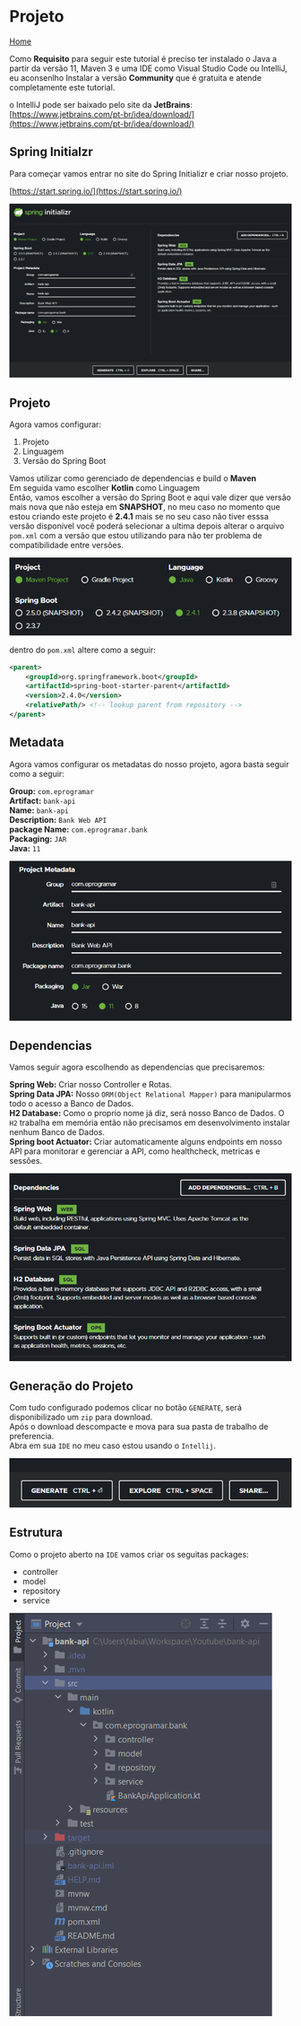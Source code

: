 # Projeto

[Home](../README.md)

Como **Requisito** para seguir este tutorial é preciso ter instalado o Java a partir da versão 11, Maven 3 e uma IDE como Visual Studio Code ou IntelliJ, eu aconsenlho Instalar a versão **Community** que é gratuita e atende completamente este tutorial.

o IntelliJ pode ser baixado pelo site da **JetBrains**:   
[https://www.jetbrains.com/pt-br/idea/download/](https://www.jetbrains.com/pt-br/idea/download/)

## Spring Initialzr
Para começar vamos entrar no site do Spring Initializr e criar nosso projeto.

[https://start.spring.io/](https://start.spring.io/)

![Spring Initializr](./spring-initializr.png)


## Projeto

Agora vamos configurar:
1. Projeto 
2. Linguagem
3. Versão do Spring Boot

Vamos utilizar como gerenciado de dependencias e build o **Maven**   
Em seguida vamo escolher **Kotlin** como Linguagem   
Então, vamos escolher a versão do Spring Boot e aqui vale dizer que versão mais nova que não esteja em **SNAPSHOT**, no meu caso no momento que estou criando este projeto é **2.4.1** mais se no seu caso não tiver esssa versão disponivel você poderá selecionar a ultima depois alterar o arquivo `pom.xml` com a versão que estou utilizando para não ter problema de compatibilidade entre versões.

![Project](./project.png)

dentro do `pom.xml` altere como a seguir:

```xml
<parent>
    <groupId>org.springframework.boot</groupId>
    <artifactId>spring-boot-starter-parent</artifactId>
    <version>2.4.0</version>
    <relativePath/> <!-- lookup parent from repository -->
</parent>
```

## Metadata

Agora vamos configurar os metadatas do nosso projeto, agora basta seguir como a seguir:

**Group:** `com.eprogramar`   
**Artifact:** `bank-api`   
**Name:**  `bank-api`   
**Description:** `Bank Web API`   
**package Name:** `com.eprogramar.bank`   
**Packaging:** `JAR`    
**Java:** `11`

![Metadata](./metadata.png)

## Dependencias

Vamos seguir agora escolhendo as dependencias que precisaremos:   

**Spring Web:** Criar nosso Controller e Rotas.   
**Spring Data JPA:** Nosso `ORM(Object Relational Mapper)` para manipularmos todo o acesso a Banco de Dados.   
**H2 Database:** Como o proprio nome já diz, será nosso Banco de Dados. O `H2` trabalha em memória então não precisamos em desenvolvimento instalar nenhum Banco de Dados.      
**Spring boot Actuator:** Criar automaticamente alguns endpoints em nosso API para monitorar e gerenciar a API, como healthcheck, metricas e sessões.   

![Dependencias](./dependences.png)

## Generação do Projeto

Com tudo configurado podemos clicar no botão `GENERATE`, será disponibilizado um `zip` para download.    
Após o download descompacte e mova para sua pasta de trabalho de preferencia.   
Abra em sua `IDE` no meu caso estou usando o `Intellij`.

![Generação do Projeto](./generate.png)

## Estrutura

Como o projeto aberto na `IDE` vamos criar os seguitas packages:   

* controller
* model
* repository
* service

![Estrutura](./structure.png)
